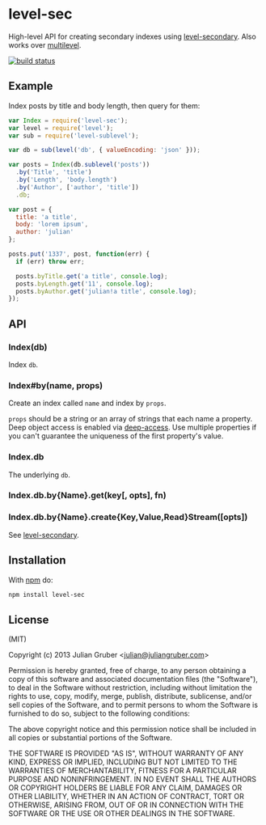 # level-sec

High-level API for creating secondary indexes using
[level-secondary](https://github.com/juliangruber/level-secondary). Also works over [multilevel](https://github.com/juliangruber/multilevel).

[![build status](https://secure.travis-ci.org/juliangruber/level-sec.png)](http://travis-ci.org/juliangruber/level-sec)

## Example

Index posts by title and body length, then query for them:

```js
var Index = require('level-sec');
var level = require('level');
var sub = require('level-sublevel');

var db = sub(level('db', { valueEncoding: 'json' }));

var posts = Index(db.sublevel('posts'))
  .by('Title', 'title')
  .by('Length', 'body.length')
  .by('Author', ['author', 'title'])
  .db;

var post = {
  title: 'a title',
  body: 'lorem ipsum',
  author: 'julian'
};

posts.put('1337', post, function(err) {
  if (err) throw err;

  posts.byTitle.get('a title', console.log);
  posts.byLength.get('11', console.log);
  posts.byAuthor.get('julian!a title', console.log);
});
```

## API

### Index(db)

Index `db`.

### Index#by(name, props)

Create an index called `name` and index by `props`.

`props` should be a string or an array of strings that each name a property.
Deep object access is enabled via
[deep-access](https://github.com/juliangruber/deep-access). Use multiple
properties if you can't guarantee the uniqueness of the first property's
value.

### Index.db

The underlying `db`.

### Index.db.by{Name}.get(key[, opts], fn)
### Index.db.by{Name}.create{Key,Value,Read}Stream([opts])

See [level-secondary](https://github.com/juliangruber/level-secondary).

## Installation

With [npm](https://npmjs.org) do:

```bash
npm install level-sec
```

## License

(MIT)

Copyright (c) 2013 Julian Gruber &lt;julian@juliangruber.com&gt;

Permission is hereby granted, free of charge, to any person obtaining a copy of
this software and associated documentation files (the "Software"), to deal in
the Software without restriction, including without limitation the rights to
use, copy, modify, merge, publish, distribute, sublicense, and/or sell copies
of the Software, and to permit persons to whom the Software is furnished to do
so, subject to the following conditions:

The above copyright notice and this permission notice shall be included in all
copies or substantial portions of the Software.

THE SOFTWARE IS PROVIDED "AS IS", WITHOUT WARRANTY OF ANY KIND, EXPRESS OR
IMPLIED, INCLUDING BUT NOT LIMITED TO THE WARRANTIES OF MERCHANTABILITY,
FITNESS FOR A PARTICULAR PURPOSE AND NONINFRINGEMENT. IN NO EVENT SHALL THE
AUTHORS OR COPYRIGHT HOLDERS BE LIABLE FOR ANY CLAIM, DAMAGES OR OTHER
LIABILITY, WHETHER IN AN ACTION OF CONTRACT, TORT OR OTHERWISE, ARISING FROM,
OUT OF OR IN CONNECTION WITH THE SOFTWARE OR THE USE OR OTHER DEALINGS IN THE
SOFTWARE.
